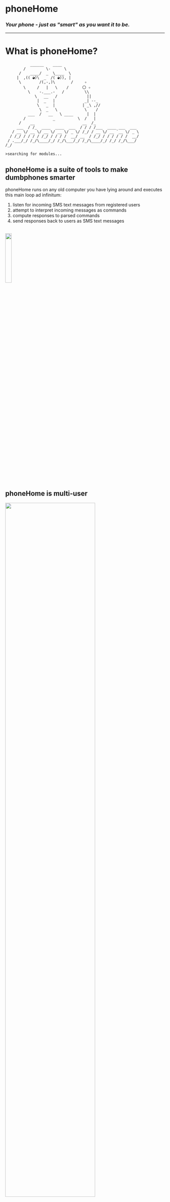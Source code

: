 # phoneHome

*<h3>Your phone - just as "smart" as you want it to be.</h3>*

<!--- <img src="phonegif.gif"> --->

<hr>

# What is phoneHome?
```
           ______    ____
        /         \-      \
      /    ____/  _  \____  \ 
     |  ,(( ◕)\  _  /( ◕)), |
      \        /(,-,)\       /     ✧
        \     /   |   \    /      〇 ✧
          \    -.___.-   /         \\
             \   __   /             ||
              |  _   |             _| --_
              \   _  |            | _\ ,//
               \  _   \            \    /
          ___  /   __   \ ____      |  |
        /            _          \  /   |
      /    __                     __  /_
     ___  / /_  ____  ____  ___  / / / /___  ____ ___  ___
   / __ \/ __ \/ __ \/ __ \/ _ \/ /_/ / __ \/ __ `__ \/ _ \
  / /_/ / / / / /_/ / / / /  __/ __  / /_/ / / / / / /  __/
 / .___/_/ /_/\____/_/ /_/\___/_/ /_/\____/_/ /_/ /_/\___/
/_/

>searching for modules...
```

<h2>phoneHome is a suite of tools to make dumbphones smarter</h2>

phoneHome runs on any old computer you have lying around and executes this main loop ad infinitum:

1. listen for incoming SMS text messages from registered users
2. attempt to interpret incoming messages as commands
3. compute responses to parsed commands
4. send responses back to users as SMS text messages
</i>
<br>
<img src="res/commandrecieved.png" width="20%">

<h2>phoneHome is multi-user</h2>

<img src="res/userlisting.png" width="75%">

Commands are evaluated in the order they are recieved, and multiplayer, text-based games are possible (2 player, SMS text-based Chess has already been implemented, and a Multi-User Dungeon Crawler is planned).

<h2>phoneHome is modular</h2>

phoneHome's modular design allows you pick and choose the features you want, rendering your phone <br>
_"just as smart as you want it to be."_

<img src="res/modulardesign.png" width="24%">

# Okay... but _Why?_

___Smartphone Addiction___ is a very real and very serious condition that affects an estimated....... __everyone.__

The obvious-but-hard-to-swallow cure for Smartphone Addiction is, obviously, ditching your smartphone.

But, unless you're a hippie or a cave hermit, you'll probably still want to carry _something_ around in your pocket for talking to people... just maybe something with a few less distracting features... something so uninteresting that you won't get addicted to it... something like

<h3>A dumb phone.</h3>

<img src = "res/dumbphone.jpg" width="50%" length="50%">

There is a very real honeymoon phase.<br><br>
You've got everything you need, and nothing you don't.<br>
It's elegant!<br>
It's nostalgic!<br>
It's... <b>ａｅｓｔｈｅｔｉｃ.</b>

You won't miss Facebook or the incessant notifications, but soon enough you'll find yourself missing the useful tools that those so-called-smartphones come with as standard:
<br><br>
>_"It sure would be nice to know today's weather forecast....." <br><br>
>"I wish I didn't have to call my brother to ask for Google Maps directions......" <br><br>
>"WTF is a 'kumquat'.....?"<br><br>
>"ok....... what if I could summon an uber............. from a dumbphone..............."_
<br>

# Anything You Can Do, I Can Do ~~Better~~ Too

Use these and other modules to augment your abilities.

<h2>weather feature</h2>
finally, an answer to the age old question: will it rain today?
<br><br>
<img src="res/weather.png" width="40%">

<h2>encyclopedia feature</h2>
can you remember a time before the internet?<br>

when, if you had a question, you just had to _wonder_ for a while..?<br>

well those days are long over.
<br>

<img src="res/wiki.png" width="40%">

<h2>tip calculator</h2>

<img src="res/tip.png" width="37%">


<h2>camera feature</h2>
<img src="res/instagram.png" width="40%">

almost everything you could ever want to capture with a photograph has already been captured in a photograph.

phoneHome uses an advanced image generation algorithm (aka Google images) to "generate" images based on your text description of the scene you see before you.

images are uploaded to <b><a href="http://www.instagram.com/huntersdumbphone">The Cloud™</a></b> where your friends can like™ and comment™ on (approximations of) your exciting life.
<br>
<br>
<img src="res/instaoutput.png">

<h2>magic 8-ball</h2>
<img src="res/8ball.png" width="40%">

<h2>chess</h2>
a game of skill for two players.
<br><br>
<img src="res/chess.png" width="40%">

<h2>snake</h2>
that old Nokia 3310 standby, reimagined for the modern age.

as it's played on a frame-by-frame basis, this version is more of a "thinkin' man's game"

<img src="res/snake.png" width="40%">

<h2>uber</h2>
Get from "where you are" to "where you wish you were" in no time flat.
<br>
<img src="res/uber.png" width="40%">


<br><br>
<hr>

# Installation Instructions

coming soon

# At Your Service
If you have any questions or need help setting up a phoneHome server of your own, feel free to <b><a href="https://github.com/hunterirving/phoneHome/issues">open an issue</a>!</b>

I'd be more than happy to help you figure things out :-)

# Credits
>phoneHome is one part joke, one part real-life useful tool, and two parts cool party trick.
>
>developed by Hunter and Josh Irving in 2018.
